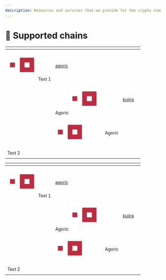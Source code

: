 ```yaml
---
description: Resources and services that we provide for the crypto community
---
```


# 🍋 Supported chains

<table data-view="cards"><thead><tr><th></th><th></th><th></th><th data-hidden data-card-target data-type="content-ref"></th><th data-hidden data-card-cover data-type="files"></th></tr></thead><tbody><tr><td><img src=".gitbook/assets/agoric.png" alt="" data-size="original">Text 1</td><td><a href="mainnet/agoric/">agoric</a></td><td></td></tr><tr><td></td><td>Agoric <img src=".gitbook/assets/agoric.png" alt="" data-size="original"></td><td></td><td><a href="mainnet/kujira/">kujira</a></td><td></td></tr><tr><td></td><td><img src=".gitbook/assets/agoric.png" alt="" data-size="original"></td><td>Agoric</td><td></td><td></td></tr><tr><td>Text 2</td><td></td><td></td></tr><tr><td></td><td></td><td></td><td></td><td></td></tr></tbody></table>

<table data-view="cards"><thead><tr><th></th><th></th><th></th><th data-hidden data-card-target data-type="content-ref"></th><th data-hidden data-card-cover data-type="files"></th></tr></thead><tbody><tr><td><img src=".gitbook/assets/agoric.png" alt="" data-size="original">Text 1</td><td><a href="mainnet/agoric/">agoric</a></td><td></td></tr><tr><td></td><td>Agoric <img src=".gitbook/assets/agoric.png" alt="" data-size="original"></td><td></td><td><a href="mainnet/kujira/">kujira</a></td><td></td></tr><tr><td></td><td><img src=".gitbook/assets/agoric.png" alt="" data-size="original"></td><td>Agoric</td><td></td><td></td></tr><tr><td>Text 2</td><td></td><td></td></tr><tr><td></td><td></td><td></td><td></td><td></td></tr></tbody></table>
